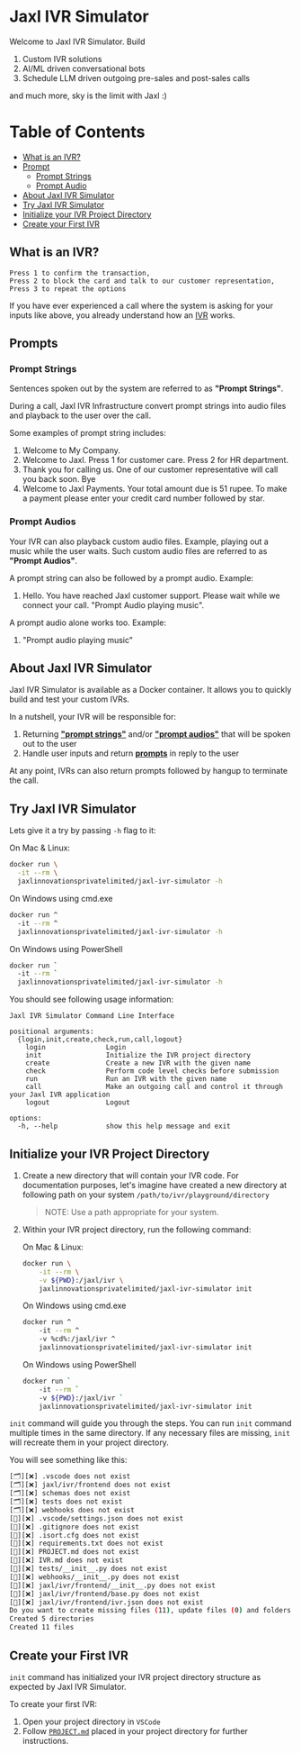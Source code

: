 # Jaxl IVR Simulator

Welcome to Jaxl IVR Simulator. Build

1) Custom IVR solutions
2) AI/ML driven conversational bots
3) Schedule LLM driven outgoing pre-sales and post-sales calls

and much more, sky is the limit with Jaxl :)

# Table of Contents

- [What is an IVR?](#what-is-an-ivr)
- [Prompt](#prompts)
  - [Prompt Strings](#prompt-strings)
  - [Prompt Audio](#prompt-audios)
- [About Jaxl IVR Simulator](#about-jaxl-ivr-simulator)
- [Try Jaxl IVR Simulator](#try-jaxl-ivr-simulator)
- [Initialize your IVR Project Directory](#initialize-your-ivr-project-directory)
- [Create your First IVR](#create-your-first-ivr)

## What is an IVR?

```
Press 1 to confirm the transaction,
Press 2 to block the card and talk to our customer representation,
Press 3 to repeat the options
```

If you have ever experienced a call where the system is asking for your inputs like above, you already understand how an [IVR](https://en.wikipedia.org/wiki/Interactive_voice_response) works.

## Prompts

### Prompt Strings

Sentences spoken out by the system are referred to as **"Prompt Strings"**.

During a call, Jaxl IVR Infrastructure convert prompt strings into audio files and playback to the user over the call.

Some examples of prompt string includes:

1. Welcome to My Company.
2. Welcome to Jaxl. Press 1 for customer care. Press 2 for HR department.
3. Thank you for calling us. One of our customer representative will call you back soon. Bye
4. Welcome to Jaxl Payments. Your total amount due is 51 rupee. To make a payment please enter your credit card number followed by star.

### Prompt Audios

Your IVR can also playback custom audio files. Example, playing out a music while the user waits. Such custom audio files are referred to as **"Prompt Audios"**.

A prompt string can also be followed by a prompt audio. Example:

1. Hello. You have reached Jaxl customer support. Please wait while we connect your call. "Prompt Audio playing music".

A prompt audio alone works too. Example:

1. "Prompt audio playing music"

## About Jaxl IVR Simulator

Jaxl IVR Simulator is available as a Docker container. It allows you to quickly build and test your custom IVRs.

In a nutshell, your IVR will be responsible for:

1. Returning [**"prompt strings"**](#prompt-strings) and/or [**"prompt audios"**](#prompt-audios) that will be spoken out to the user
2. Handle user inputs and return [**prompts**](#prompts) in reply to the user

At any point, IVRs can also return prompts followed by hangup to terminate the call.

## Try Jaxl IVR Simulator

Lets give it a try by passing `-h` flag to it:

On Mac & Linux:

```bash
docker run \
  -it --rm \
  jaxlinnovationsprivatelimited/jaxl-ivr-simulator -h
```

On Windows using cmd.exe

```bash
docker run ^
  -it --rm ^
  jaxlinnovationsprivatelimited/jaxl-ivr-simulator -h
```

On Windows using PowerShell

```bash
docker run `
  -it --rm `
  jaxlinnovationsprivatelimited/jaxl-ivr-simulator -h
```

You should see following usage information:

```console
Jaxl IVR Simulator Command Line Interface

positional arguments:
  {login,init,create,check,run,call,logout}
    login               Login
    init                Initialize the IVR project directory
    create              Create a new IVR with the given name
    check               Perform code level checks before submission
    run                 Run an IVR with the given name
    call                Make an outgoing call and control it through your Jaxl IVR application
    logout              Logout

options:
  -h, --help            show this help message and exit
```

## Initialize your IVR Project Directory

1. Create a new directory that will contain your IVR code. For documentation purposes, let's imagine have created a new directory at following path on your system `/path/to/ivr/playground/directory`

   > NOTE: Use a path appropriate for your system.

2. Within your IVR project directory, run the following command:

   On Mac & Linux:

   ```bash
   docker run \
       -it --rm \
       -v ${PWD}:/jaxl/ivr \
       jaxlinnovationsprivatelimited/jaxl-ivr-simulator init
   ```

   On Windows using cmd.exe

   ```bash
   docker run ^
       -it --rm ^
       -v %cd%:/jaxl/ivr ^
       jaxlinnovationsprivatelimited/jaxl-ivr-simulator init
   ```

   On Windows using PowerShell

   ```bash
   docker run `
       -it --rm `
       -v ${PWD}:/jaxl/ivr `
       jaxlinnovationsprivatelimited/jaxl-ivr-simulator init
   ```

`init` command will guide you through the steps.  You can run `init` command multiple times in the same directory.  If any necessary files are missing, `init` will recreate them in your project directory.

You will see something like this:

```bash
[🗂️][❌] .vscode does not exist
[🗂️][❌] jaxl/ivr/frontend does not exist
[🗂️][❌] schemas does not exist
[🗂️][❌] tests does not exist
[🗂️][❌] webhooks does not exist
[📇][❌] .vscode/settings.json does not exist
[📇][❌] .gitignore does not exist
[📇][❌] .isort.cfg does not exist
[📇][❌] requirements.txt does not exist
[📇][❌] PROJECT.md does not exist
[📇][❌] IVR.md does not exist
[📇][❌] tests/__init__.py does not exist
[📇][❌] webhooks/__init__.py does not exist
[📇][❌] jaxl/ivr/frontend/__init__.py does not exist
[📇][❌] jaxl/ivr/frontend/base.py does not exist
[📇][❌] jaxl/ivr/frontend/ivr.json does not exist
Do you want to create missing files (11), update files (0) and folders (5)? [y/N]: y
Created 5 directories
Created 11 files
```

## Create your First IVR

`init` command has initialized your IVR project directory structure as expected by Jaxl IVR Simulator.

To create your first IVR:

1. Open your project directory in `VSCode`
2. Follow [`PROJECT.md`](./PROJECT.md) placed in your project directory for further instructions.
